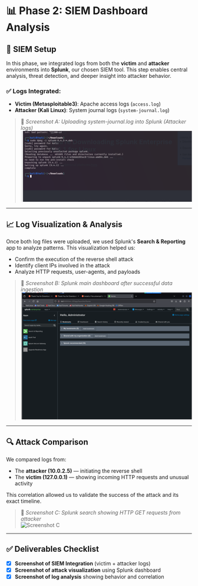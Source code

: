 # 📊 Phase 2: SIEM Dashboard Analysis

## 🔧 SIEM Setup

In this phase, we integrated logs from both the **victim** and **attacker** environments into **Splunk**, our chosen SIEM tool. This step enables central analysis, threat detection, and deeper insight into attacker behavior.

### ✅ Logs Integrated:
- **Victim (Metasploitable3)**: Apache access logs (`access.log`)
- **Attacker (Kali Linux)**: System journal logs (`system-journal.log`)

> 📸 *Screenshot A: Uploading system-journal.log into Splunk (Attacker logs)*  
![Screenshot A](Phase2/Screenshots/A.png)

---

## 📈 Log Visualization & Analysis

Once both log files were uploaded, we used Splunk's **Search & Reporting** app to analyze patterns. This visualization helped us:
- Confirm the execution of the reverse shell attack
- Identify client IPs involved in the attack
- Analyze HTTP requests, user-agents, and payloads

> 📸 *Screenshot B: Splunk main dashboard after successful data ingestion*  
![Screenshot B](Screenshots/B.png)

---

## 🔍 Attack Comparison

We compared logs from:
- The **attacker (10.0.2.5)** — initiating the reverse shell
- The **victim (127.0.0.1)** — showing incoming HTTP requests and unusual activity

This correlation allowed us to validate the success of the attack and its exact timeline.

> 📸 *Screenshot C: Splunk search showing HTTP GET requests from attacker*  
![Screenshot C](../screenshots/C.png)

---

## ✅ Deliverables Checklist

- [x] **Screenshot of SIEM Integration** (victim + attacker logs)  
- [x] **Screenshot of attack visualization** using Splunk dashboard  
- [x] **Screenshot of log analysis** showing behavior and correlation  
